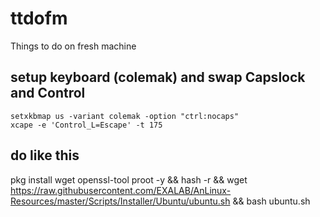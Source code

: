 # ttdofm
Things to do on fresh machine

## setup keyboard (colemak) and swap Capslock and Control
```
setxkbmap us -variant colemak -option "ctrl:nocaps"
xcape -e 'Control_L=Escape' -t 175
```

## do like this

pkg install wget openssl-tool proot -y && hash -r && wget https://raw.githubusercontent.com/EXALAB/AnLinux-Resources/master/Scripts/Installer/Ubuntu/ubuntu.sh && bash ubuntu.sh